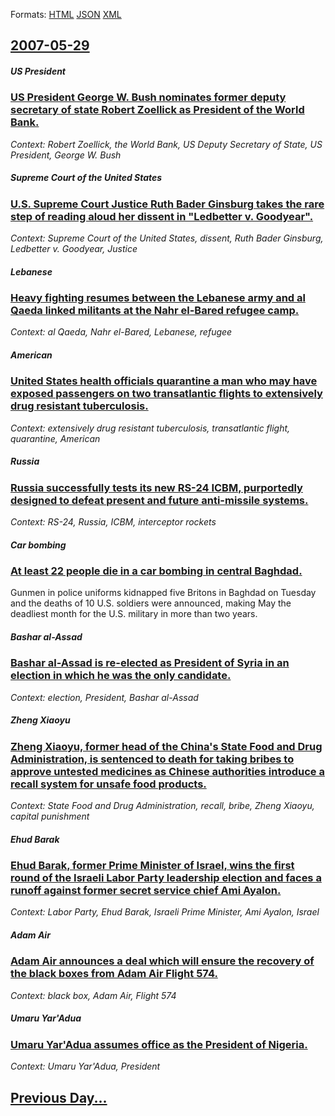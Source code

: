 
Formats: [HTML](2007/05/29/index.html)  [JSON](2007/05/29/index.json)  [XML](2007/05/29/index.xml)  

## [2007-05-29](/news/2007/05/29/index.md)

##### US President
### [ US President George W. Bush nominates former deputy secretary of state Robert Zoellick as President of the World Bank. ](/news/2007/05/29/us-president-george-w-bush-nominates-former-deputy-secretary-of-state-robert-zoellick-as-president-of-the-world-bank.md)
_Context: Robert Zoellick, the World Bank, US Deputy Secretary of State, US President, George W. Bush_

##### Supreme Court of the United States
### [ U.S. Supreme Court Justice Ruth Bader Ginsburg takes the rare step of reading aloud her dissent in "Ledbetter v. Goodyear". ](/news/2007/05/29/u-s-supreme-court-justice-ruth-bader-ginsburg-takes-the-rare-step-of-reading-aloud-her-dissent-in-ledbetter-v-goodyear.md)
_Context: Supreme Court of the United States, dissent, Ruth Bader Ginsburg, Ledbetter v. Goodyear, Justice_

##### Lebanese
### [ Heavy fighting resumes between the Lebanese army and al Qaeda linked militants at the Nahr el-Bared refugee camp. ](/news/2007/05/29/heavy-fighting-resumes-between-the-lebanese-army-and-al-qaeda-linked-militants-at-the-nahr-el-bared-refugee-camp.md)
_Context: al Qaeda, Nahr el-Bared, Lebanese, refugee_

##### American
### [ United States health officials quarantine a man who may have exposed passengers on two transatlantic flights to extensively drug resistant tuberculosis. ](/news/2007/05/29/united-states-health-officials-quarantine-a-man-who-may-have-exposed-passengers-on-two-transatlantic-flights-to-extensively-drug-resistant.md)
_Context: extensively drug resistant tuberculosis, transatlantic flight, quarantine, American_

##### Russia
### [ Russia successfully tests its new RS-24 ICBM, purportedly designed to defeat present and future anti-missile systems. ](/news/2007/05/29/russia-successfully-tests-its-new-rs-24-icbm-purportedly-designed-to-defeat-present-and-future-anti-missile-systems.md)
_Context: RS-24, Russia, ICBM, interceptor rockets_

##### Car bombing
### [ At least 22 people die in a car bombing in central Baghdad. ](/news/2007/05/29/at-least-22-people-die-in-a-car-bombing-in-central-baghdad.md)
Gunmen in police uniforms kidnapped five Britons in Baghdad on Tuesday and the deaths of 10 U.S. soldiers were announced, making May the deadliest month for the U.S. military in more than two years.

##### Bashar al-Assad
### [ Bashar al-Assad is re-elected as President of Syria in an election in which he was the only candidate. ](/news/2007/05/29/bashar-al-assad-is-re-elected-as-president-of-syria-in-an-election-in-which-he-was-the-only-candidate.md)
_Context: election, President, Bashar al-Assad_

##### Zheng Xiaoyu
### [ Zheng Xiaoyu, former head of the China's State Food and Drug Administration, is sentenced to death for taking bribes to approve untested medicines as Chinese authorities introduce a recall system for unsafe food products. ](/news/2007/05/29/zheng-xiaoyu-former-head-of-the-china-s-state-food-and-drug-administration-is-sentenced-to-death-for-taking-bribes-to-approve-untested-me.md)
_Context: State Food and Drug Administration, recall, bribe, Zheng Xiaoyu, capital punishment_

##### Ehud Barak
### [ Ehud Barak, former Prime Minister of Israel, wins the first round of the Israeli Labor Party leadership election and faces a runoff against former secret service chief Ami Ayalon. ](/news/2007/05/29/ehud-barak-former-prime-minister-of-israel-wins-the-first-round-of-the-israeli-labor-party-leadership-election-and-faces-a-runoff-against.md)
_Context: Labor Party, Ehud Barak, Israeli Prime Minister, Ami Ayalon, Israel_

##### Adam Air
### [ Adam Air announces a deal which will ensure the recovery of the black boxes from Adam Air Flight 574. ](/news/2007/05/29/adam-air-announces-a-deal-which-will-ensure-the-recovery-of-the-black-boxes-from-adam-air-flight-574.md)
_Context: black box, Adam Air, Flight 574_

##### Umaru Yar'Adua
### [ Umaru Yar'Adua assumes office as the President of Nigeria. ](/news/2007/05/29/umaru-yar-adua-assumes-office-as-the-president-of-nigeria.md)
_Context: Umaru Yar'Adua, President_

## [Previous Day...](/news/2007/05/28/index.md)


